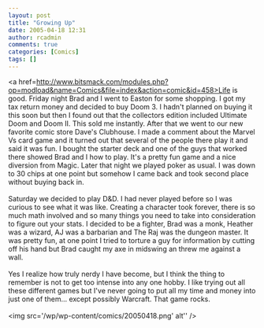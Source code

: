 ```yaml
---
layout: post
title: "Growing Up"
date: 2005-04-18 12:31
author: rcadmin
comments: true
categories: [Comics]
tags: []
---
```

<a href=http://www.bitsmack.com/modules.php?op=modload&name=Comics&file=index&action=comic&id=458>Life is good.</a> Friday night Brad and I went to Easton for some shopping. I got my tax return money and decided to buy Doom 3. I hadn't planned on buying it this soon but then I found out that the collectors edition included Ultimate Doom and Doom II. This sold me instantly. After that we went to our new favorite comic store Dave's Clubhouse. I made a comment about the Marvel Vs card game and it turned out that several of the people there play it and said it was fun. I bought the starter deck and one of the guys that worked there showed Brad and I how to play. It's a pretty fun game and a nice diversion from Magic. Later that night we played poker as usual. I was down to 30 chips at one point but somehow I came back and took second place without buying back in.<br />
<br />
Saturday we decided to play D&D. I had never played before so I was curious to see what it was like. Creating a character took forever, there is so much math involved and so many things you need to take into consideration to figure out your stats. I decided to be a fighter, Brad was a monk, Heather was a wizard, AJ was a barbarian and The Raj was the dungeon master. It was pretty fun, at one point I tried to torture a guy for information by cutting off his hand but Brad caught my axe in midswing an threw me against a wall. <br />
<br />
Yes I realize how truly nerdy I have become, but I think the thing to remember is not to get too intense into any one hobby. I like trying out all these different games but I've never going to put all my time and money into just one of them... except possibly Warcraft. That game rocks.<Br><br><!--more--><img src='/wp/wp-content/comics/20050418.png' alt'' />
